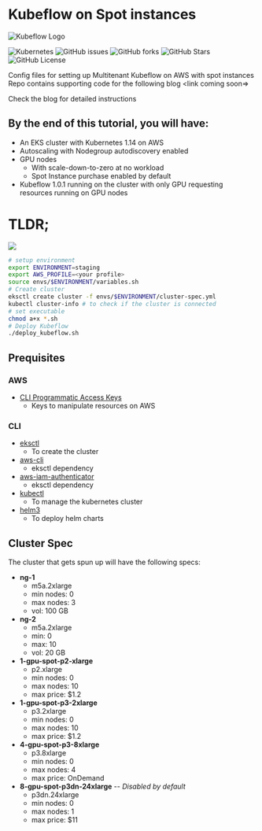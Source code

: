 # Kubeflow on Spot instances 



![Kubeflow Logo](https://i.postimg.cc/SKNrtQ19/kubeflow-logo-1024x390.png)


![Kubernetes](http://img.shields.io/badge/kubernetes-1.14-blue?style=for-the-badge&logo=kubernetes)
![GitHub issues](https://img.shields.io/github/issues/arjun921/aws-spot-instances-kubeflow?style=for-the-badge)
![GitHub forks](https://img.shields.io/github/forks/arjun921/aws-spot-instances-kubeflow?style=for-the-badge)
![GitHub Stars](https://img.shields.io/github/stars/arjun921/aws-spot-instances-kubeflow?style=for-the-badge)
![GitHub License](https://img.shields.io/github/license/arjun921/aws-spot-instances-kubeflow?style=for-the-badge)




Config files for setting up Multitenant Kubeflow on AWS with spot instances
Repo contains supporting code for the following blog <link coming soon=>

Check the blog for detailed instructions

## By the end of this tutorial, you will have:
- An EKS cluster with Kubernetes 1.14 on AWS
- Autoscaling with Nodegroup autodiscovery enabled
- GPU nodes
	-  With scale-down-to-zero at no workload
	- Spot Instance purchase enabled by default
- Kubeflow 1.0.1 running on the cluster with only GPU requesting resources running on GPU nodes

# TLDR;
![](https://cdn-images-1.medium.com/max/800/1*77giv9ZqFwXytwXRQJ4ayw.gif)
```bash
# setup environment
export ENVIRONMENT=staging
export AWS_PROFILE=<your profile>
source envs/$ENVIRONMENT/variables.sh
# Create cluster
eksctl create cluster -f envs/$ENVIRONMENT/cluster-spec.yml
kubectl cluster-info # to check if the cluster is connected
# set executable
chmod a+x *.sh
# Deploy Kubeflow
./deploy_kubeflow.sh
```




## Prequisites
### AWS
- [CLI Programmatic Access Keys](https://www.youtube.com/watch?v=l9kkdRiDFQw)
	- Keys to manipulate resources on AWS
### CLI
- [eksctl](https://docs.aws.amazon.com/eks/latest/userguide/getting-started-eksctl.html)
	- To create the cluster
-  [aws-cli](https://docs.aws.amazon.com/cli/latest/userguide/install-cliv2.html)
	- eksctl dependency
- [aws-iam-authenticator](https://docs.aws.amazon.com/eks/latest/userguide/install-aws-iam-authenticator.html)
	- eksctl dependency
- [kubectl](https://docs.aws.amazon.com/eks/latest/userguide/install-kubectl.html)
	- To manage the kubernetes cluster
- [helm3](https://helm.sh/docs/intro/install/)
	- To deploy helm charts

## Cluster Spec
The cluster that gets spun up will have the following specs:
- **ng-1**
	- m5a.2xlarge
	- min nodes: 0
	- max nodes: 3
	- vol: 100 GB
- **ng-2**
	- m5a.2xlarge
	- min: 0
	- max: 10
	- vol: 20 GB
- **1-gpu-spot-p2-xlarge**
	- p2.xlarge
	- min nodes: 0
	- max nodes: 10
	- max price: $1.2
- **1-gpu-spot-p3-2xlarge**
	- p3.2xlarge
	- min nodes: 0
	- max nodes: 10
	- max price: $1.2
- **4-gpu-spot-p3-8xlarge**
	- p3.8xlarge
	- min nodes: 0
	- max nodes: 4
	- max price: OnDemand
- **8-gpu-spot-p3dn-24xlarge** -- *Disabled by default*
	- p3dn.24xlarge
	- min nodes: 0
	- max nodes: 1
	- max price: $11
